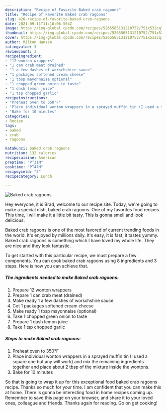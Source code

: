 ```yaml
---
description: "Recipe of Favorite Baked crab ragoons"
title: "Recipe of Favorite Baked crab ragoons"
slug: 426-recipe-of-favorite-baked-crab-ragoons
date: 2021-09-11T11:10:06.504Z
image: https://img-global.cpcdn.com/recipes/5265565131210752/751x532cq70/baked-crab-ragoons-recipe-main-photo.jpg
thumbnail: https://img-global.cpcdn.com/recipes/5265565131210752/751x532cq70/baked-crab-ragoons-recipe-main-photo.jpg
cover: https://img-global.cpcdn.com/recipes/5265565131210752/751x532cq70/baked-crab-ragoons-recipe-main-photo.jpg
author: Milton Hansen
ratingvalue: 3
reviewcount: 3
recipeingredient:
- "12 wonton wrappers"
- "1 can crab meat drained"
- "1 a few dashes of worschshire sauce"
- "1 packages softened cream cheese"
- "1 tbsp mayonnaise optional"
- "1 chopped green onion to taste"
- "1 dash lemon juice"
- "1 tsp chopped garlic"
recipeinstructions:
- "Preheat oven to 350°F"
- "Place individual wonton wrappers in a sprayed muffin tin (I used a square one but any will work) and mix the remaining ingredients together and place about 2 tbsp of the mixture inside the wontons."
- "Bake for 10 minutes"
categories:
- Recipe
tags:
- baked
- crab
- ragoons

katakunci: baked crab ragoons 
nutrition: 132 calories
recipecuisine: American
preptime: "PT31M"
cooktime: "PT47M"
recipeyield: "2"
recipecategory: Lunch

---
```



![Baked crab ragoons](https://img-global.cpcdn.com/recipes/5265565131210752/751x532cq70/baked-crab-ragoons-recipe-main-photo.jpg)

Hey everyone, it is Brad, welcome to our recipe site. Today, we're going to make a special dish, baked crab ragoons. One of my favorites food recipes. This time, I will make it a little bit tasty. This is gonna smell and look delicious.

Baked crab ragoons is one of the most favored of current trending foods in the world. It's enjoyed by millions daily. It's easy, it is fast, it tastes yummy. Baked crab ragoons is something which I have loved my whole life. They are nice and they look fantastic.




To get started with this particular recipe, we must prepare a few components. You can cook baked crab ragoons using 8 ingredients and 3 steps. Here is how you can achieve that.

<!--inarticleads1-->

##### The ingredients needed to make Baked crab ragoons:

1. Prepare 12 wonton wrappers
1. Prepare 1 can crab meat (drained)
1. Make ready 1 a few dashes of worschshire sauce
1. Get 1 packages softened cream cheese
1. Make ready 1 tbsp mayonnaise (optional)
1. Take 1 chopped green onion to taste
1. Prepare 1 dash lemon juice
1. Take 1 tsp chopped garlic




<!--inarticleads2-->

##### Steps to make Baked crab ragoons:

1. Preheat oven to 350°F
1. Place individual wonton wrappers in a sprayed muffin tin (I used a square one but any will work) and mix the remaining ingredients together and place about 2 tbsp of the mixture inside the wontons.
1. Bake for 10 minutes




So that is going to wrap it up for this exceptional food baked crab ragoons recipe. Thanks so much for your time. I am confident that you can make this at home. There is gonna be interesting food in home recipes coming up. Remember to save this page on your browser, and share it to your loved ones, colleague and friends. Thanks again for reading. Go on get cooking!
